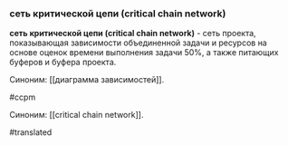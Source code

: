 ### сеть критической цепи (critical chain network)

**сеть критической цепи (critical chain network)** - сеть проекта, показывающая зависимости объединенной задачи и ресурсов на основе оценок времени выполнения задачи 50%, а также питающих буферов и буфера проекта.

Синоним: [[диаграмма зависимостей]].

#ccpm

Синоним: [[critical chain network]].

#translated
